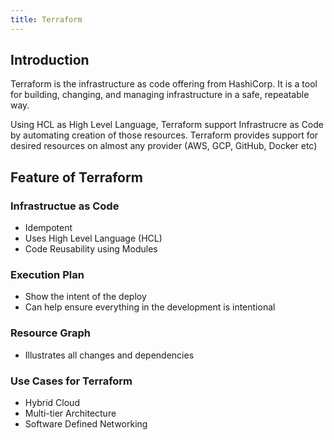 ```yaml
---
title: Terraform
---
```


## Introduction
Terraform is the infrastructure as code offering from HashiCorp. It is a tool for building, changing, and managing infrastructure in a safe, repeatable way.

Using HCL as High Level Language, Terraform support Infrastrucre as Code by automating creation of those resources. Terraform provides support for desired resources on almost any provider (AWS, GCP, GitHub, Docker etc)

## Feature of Terraform

### Infrastructue as Code
* Idempotent
* Uses High Level Language (HCL)
* Code Reusability using Modules

### Execution Plan
* Show the intent of the deploy
* Can help ensure everything in the development is intentional

### Resource Graph
* Illustrates all changes and dependencies

### Use Cases for Terraform
  * Hybrid Cloud
  * Multi-tier Architecture
  * Software Defined Networking